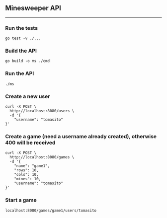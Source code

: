 ## Minesweeper API
------------------------------------------------------------

### Run the tests
```shell script
go test -v ./...
```

### Build the API
```shell script
go build -o ms ./cmd
```

### Run the API
```shell script
./ms
```

### Create a new user
```shell script
curl -X POST \
  http://localhost:8080/users \
  -d '{
	"username": "tomasito"
}'
```

### Create a game (need a username already created), otherwise 400 will be received
```shell script
curl -X POST \
  http://localhost:8080/games \
  -d '{
	"name": "game1",
	"rows": 10,
	"cols": 10,
	"mines": 10,
	"username": "tomasito"
}'
```

### Start a game
```shell script
localhost:8080/games/game1/users/tomasito
```